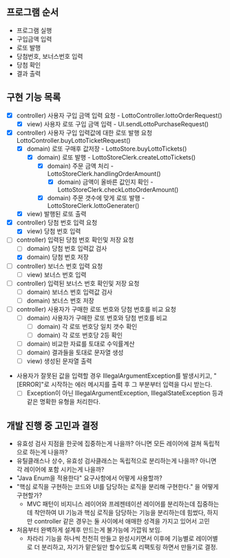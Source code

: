 ## 프로그램 순서

- 프로그램 실행
- 구입금액 입력
- 로또 발행
- 당첨번호, 보너스번호 입력
- 당첨 확인
- 결과 출력

## 구현 기능 목록

- [x] controller) 사용자 구입 금액 입력 요청 - LottoController.lottoOrderRequest()
    - [x] view) 사용자 로또 구입 금액 입력 - UI.sendLottoPurchaseRequest()
- [x] controller) 사용자 구입 입력값에 대한 로또 발행 요청 LottoController.buyLottoTicketRequest()
    - [x] domain) 로또 구매후 값저장 - LottoStore.buyLottoTickets()
      - [x] domain) 로또 발행 - LottoStoreClerk.createLottoTickets()
          - [x] domain) 주문 금액 처리 - LottoStoreClerk.handlingOrderAmount()
            - [x] domain) 금액이 올바른 값인지 확인 - LottoStoreClerk.checkLottoOrderAmount()
          - [x] domain) 주문 갯수에 맞게 로또 발행 - LottoStoreClerk.lottoGenerater()
    - [x] view) 발행된 로또 출력 
- [x] controller) 당첨 번호 입력 요청
    - [x] view) 당첨 번호 입력
- [ ] controller) 입력된 당첨 번호 확인및 저장 요청
    - [ ] domain) 당첨 번호 입력값 검사
    - [x] domain) 당첨 번호 저장
- [ ] controller) 보너스 번호 입력 요청
    - [ ] view) 보너스 번호 입력
- [ ] controller) 입력된 보너스 번호 확인및 저장 요청
    - [ ] domain) 보너스 번호 입력값 검사
    - [ ] domain) 보너스 번호 저장
- [ ] controller) 사용자가 구매한 로또 번호와 당첨 번호를 비교 요청
    - [ ] domain) 사용자가 구매한 로또 번호와 당첨 번호를 비교
        - [ ] domain) 각 로또 번호당 일치 갯수 확인
        - [ ] domain) 각 로또 번호당 2등 확인
    - [ ] domain) 비교한 자료를 토대로 수익률계산
    - [ ] domain) 결과들을 토대로 문자열 생성
    - [ ] view) 생성된 문자열 출력

- 사용자가 잘못된 값을 입력할 경우 IllegalArgumentException를 발생시키고, "[ERROR]"로 시작하는 에러 메시지를 출력 후 그 부분부터 입력을 다시 받는다.
    - [ ] Exception이 아닌 IllegalArgumentException, IllegalStateException 등과 같은 명확한 유형을 처리한다.

## 개발 진행 중 고민과 결정

- 유효성 검사 지점을 한곳에 집중하는게 나을까? 아니면 모든 레이어에 걸쳐 독립적으로 하는게 나을까?
- 유틸클래스나 상수, 유효성 검사클래스는 독립적으로 분리하는게 나을까? 아니면 각 레이어에 포함 시키는게 나을까?
- "Java Enum을 적용한다" 요구사항에서 어떻게 사용할까?
- "핵심 로직을 구현하는 코드와 UI를 담당하는 로직을 분리해 구현한다." 을 어떻게 구현할가?
    - MVC 패턴이 비지니스 레이어와 프레젠테이션 레이어를 분리하는데 집중하는데 착안하여 UI 기능과 핵심 로직을 담당하는 기능을 분리하는데 힘썼다, 하지만 controller 같은 경우는 둘 사이에서 애매한
      성격을 가지고 있어서 고민  
- 처음부터 완벽하게 설계후 만드는게 불가능에 가깝워 보임.
  - 차라리 기능을 하나씩 천천히 만들고 완성시키면서 이후에 기능별로 레이어별로 더 분리하고, 자기가 맡은일만 할수있도록 리팩토링 하면서 만들기로 결정.